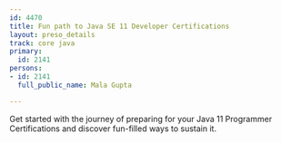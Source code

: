 ```yaml
---
id: 4470
title: Fun path to Java SE 11 Developer Certifications
layout: preso_details
track: core java
primary:
  id: 2141
persons:
- id: 2141
  full_public_name: Mala Gupta

---
```

Get started with the journey of preparing for your Java 11 Programmer Certifications and discover fun-filled ways to sustain it.